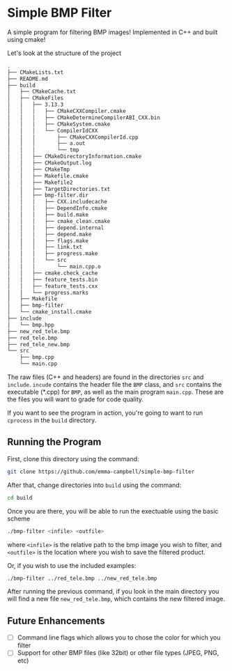 # Simple BMP Filter

A simple program for filtering BMP images! Implemented in C++ and built using cmake! 

Let's look at the structure of the project

```bash
.
├── CMakeLists.txt
├── README.md
├── build
│   ├── CMakeCache.txt
│   ├── CMakeFiles
│   │   ├── 3.13.3
│   │   │   ├── CMakeCXXCompiler.cmake
│   │   │   ├── CMakeDetermineCompilerABI_CXX.bin
│   │   │   ├── CMakeSystem.cmake
│   │   │   └── CompilerIdCXX
│   │   │       ├── CMakeCXXCompilerId.cpp
│   │   │       ├── a.out
│   │   │       └── tmp
│   │   ├── CMakeDirectoryInformation.cmake
│   │   ├── CMakeOutput.log
│   │   ├── CMakeTmp
│   │   ├── Makefile.cmake
│   │   ├── Makefile2
│   │   ├── TargetDirectories.txt
│   │   ├── bmp-filter.dir
│   │   │   ├── CXX.includecache
│   │   │   ├── DependInfo.cmake
│   │   │   ├── build.make
│   │   │   ├── cmake_clean.cmake
│   │   │   ├── depend.internal
│   │   │   ├── depend.make
│   │   │   ├── flags.make
│   │   │   ├── link.txt
│   │   │   ├── progress.make
│   │   │   └── src
│   │   │       └── main.cpp.o
│   │   ├── cmake.check_cache
│   │   ├── feature_tests.bin
│   │   ├── feature_tests.cxx
│   │   └── progress.marks
│   ├── Makefile
│   ├── bmp-filter
│   └── cmake_install.cmake
├── include
│   └── bmp.hpp
├── new_red_tele.bmp
├── red_tele.bmp
├── red_tele_new.bmp
└── src
    ├── bmp.cpp
    └── main.cpp
```

The raw files (C++ and headers) are found in the directories `src` and `include`. `incude` contains the header file the `BMP` class, and `src` contains the executable (*.cpp) for `BMP`, as well as the main program `main.cpp`. These are the files you will want to grade for code quality. 

If you want to see the program in action, you're going to want to run `cprocess` in the `build` directory.

## Running the Program

First, clone this directory using the command: 
```bash
git clone https://github.com/emma-campbell/simple-bmp-filter
```

After that, change directories into `build` using the command:
```bash
cd build
```

Once you are there, you will be able to run the exectuable using the basic scheme
```bash
./bmp-filter <infile> <outfile>
```
where `<infile>` is the relative path to the bmp image you wish to filter, and `<outfile>` is the location where you wish to save the filtered product.

Or, if you wish to use the included examples:
```bash
./bmp-filter ../red_tele.bmp ../new_red_tele.bmp
```

After running the previous command, if you look in the main directory you will find a new file `new_red_tele.bmp`, which contains the new filtered image. 


## Future Enhancements

- [ ] Command line flags which allows you to chose the color for which you filter
- [ ] Support for other BMP files (like 32bit) or other file types (JPEG, PNG, etc)
